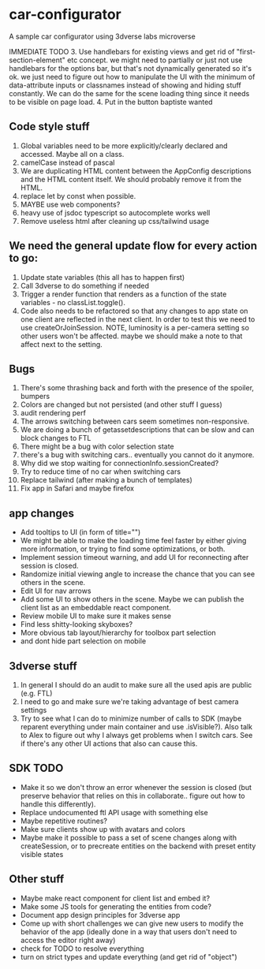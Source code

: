 # car-configurator
A sample car configurator using 3dverse labs microverse



IMMEDIATE TODO
3. Use handlebars for existing views and get rid of "first-section-element" etc concept. we might need to partially or just not use handlebars for the options bar, but that's not dynamically generated so it's ok. we just need to figure out how to manipulate the UI with the minimum of data-attribute inputs or classnames instead of showing and hiding stuff constantly. We can do the same for the scene loading thing since it needs to be visible on page load.
4. Put in the button baptiste wanted

## Code style stuff
1. Global variables need to be more explicitly/clearly declared and accessed. Maybe all on a class.
3. camelCase instead of pascal
6. We are duplicating HTML content between the AppConfig descriptions and the HTML content itself. We should probably remove it from the HTML.
8. replace let by const when possible.
9. MAYBE use web components?
10. heavy use of jsdoc typescript so autocomplete works well
11. Remove useless html after cleaning up css/tailwind usage

## We need the general update flow for every action to go:
1. Update state variables (this all has to happen first)
2. Call 3dverse to do something if needed
3. Trigger a render function that renders as a function of the state variables - no classList.toggle().
4. Code also needs to be refactored so that any changes to app state on one client are reflected in the next client. In order to test this we need to use createOrJoinSession.
NOTE, luminosity is a per-camera setting so other users won't be affected. maybe we should make a note to that affect next to the setting.

## Bugs
1. There's some thrashing back and forth with the presence of the spoiler, bumpers
2. Colors are changed but not persisted (and other stuff I guess)
3. audit rendering perf
4. The arrows switching between cars seem sometimes non-responsive.
5. We are doing a bunch of getassetdescriptions that can be slow and can block changes to FTL
6. There might be a bug with color selection state
7. there's a bug with switching cars.. eventually you cannot do it anymore.
8. Why did we stop waiting for connectionInfo.sessionCreated?
9. Try to reduce time of no car when switching cars
10. Replace tailwind (after making a bunch of templates)
11. Fix app in Safari and maybe firefox

## app changes
- Add tooltips to UI (in form of title="")
- We might be able to make the loading time feel faster by either giving more information, or trying to find some optimizations, or both.
- Implement session timeout warning, and add UI for reconnecting after session is closed.
- Randomize initial viewing angle to increase the chance that you can see others in the scene.
- Edit UI for nav arrows 
- Add some UI to show others in the scene. Maybe we can publish the client list as an embeddable react component.
- Review mobile UI to make sure it makes sense
- Find less shitty-looking skyboxes?
- More obvious tab layout/hierarchy for toolbox part selection
- and dont hide part selection on mobile

## 3dverse stuff
1. In general I should do an audit to make sure all the used apis are public (e.g. FTL)
2. I need to go and make sure we're taking advantage of best camera settings
3. Try to see what I can do to minimize number of calls to SDK (maybe reparent everything under main container and use .isVisible?). Also talk to Alex to figure out why I always get problems when I switch cars. See if there's any other UI actions that also can cause this.

## SDK TODO
- Make it so we don't throw an error whenever the session is closed (but preserve behavior that relies on this in collaborate.. figure out how to handle this differently).
- Replace undocumented ftl API usage with something else
- Maybe repetitive routines?
- Make sure clients show up with avatars and colors
- Maybe make it possible to pass a set of scene changes along with createSession, or to precreate entities on the backend with preset entity visible states

## Other stuff
- Maybe make react component for client list and embed it?
- Make some JS tools for generating the entities from code?
- Document app design principles for 3dverse app
- Come up with short challenges we can give new users to modify the behavior of the app (ideally done in a way that users don't need to access the editor right away)
- check for TODO to resolve everything
- turn on strict types and update everything (and get rid of "object")

